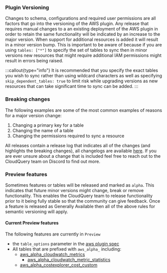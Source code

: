 

### Plugin Versioning

Changes to schema, configurations and required user permissions are all factors that go into the versioning of the AWS plugin. Any release that requires manual changes to a an existing deployment of the AWS plugin in order to retain the same functionality will be indicated by an increase to the major version. When support for additional resources is added it will result in a minor version bump. This is important to be aware of because if you are using `tables: ["*"]` to specify the set of tables to sync then in minor versions new resources that might require additional IAM permissions might result in errors being raised.

:::callout{type="info"}
It is recommended that you specify the exact tables you wish to sync rather than using wildcard characters as well as specifying `skip_dependent_tables: true` to limit risk while upgrading versions as new resources that can take significant time to sync can be added.
:::

###  Breaking changes
The following examples are some of the most common examples of reasons for a major version change:

1. Changing a primary key for a table
2. Changing the name of a table
3. Changing the permissions required to sync a resource


All releases contain a release log that indicates all of the changes (and highlights the breaking changes), all changelogs are available [here](https://github.com/cloudquery/cloudquery/releases?q=plugins-source-aws-). If you are ever unsure about a change that is included feel free to reach out to the CloudQuery team on Discord to find out more.

### Preview features

Sometimes features or tables will be released and marked as `alpha`. This indicates that future minor versions might change, break or remove functionality. This enables the CloudQuery team to release functionality prior to it being fully stable so that the community can give feedback. Once a feature is released as Generally Available then all of the above rules for semantic versioning will apply.


#### Current Preview features

The following features are currently in `Preview`

- the `table_options` parameter in the [aws plugin spec](/docs/plugins/sources/aws/configuration#aws-spec)
- All tables that are prefixed with `aws_alpha_` including:
    - [aws_alpha_cloudwatch_metrics](tables/aws_alpha_cloudwatch_metrics)
        - [aws_alpha_cloudwatch_metric_statistics](tables/aws_alpha_cloudwatch_metric_statistics)
    - [aws_alpha_costexplorer_cost_custom](tables/aws_alpha_costexplorer_cost_custom)

